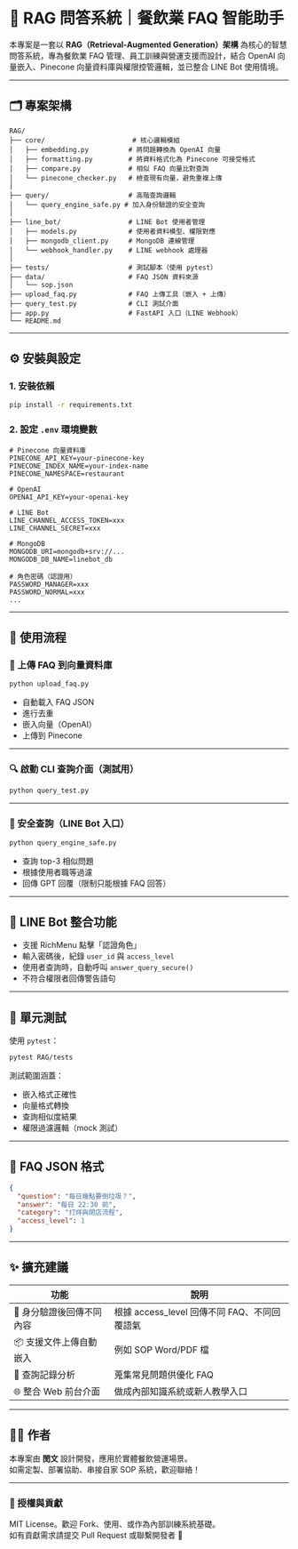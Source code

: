 # 🧠 RAG 問答系統｜餐飲業 FAQ 智能助手

本專案是一套以 **RAG（Retrieval-Augmented Generation）架構** 為核心的智慧問答系統，專為餐飲業 FAQ 管理、員工訓練與營運支援而設計，結合 OpenAI 向量嵌入、Pinecone 向量資料庫與權限控管邏輯，並已整合 LINE Bot 使用情境。

---

## 🗂️ 專案架構

```
RAG/
├── core/                      # 核心邏輯模組
│   ├── embedding.py          # 將問題轉換為 OpenAI 向量
│   ├── formatting.py         # 將資料格式化為 Pinecone 可接受格式
│   ├── compare.py            # 相似 FAQ 向量比對查詢
│   └── pinecone_checker.py   # 檢查現有向量，避免重複上傳
│
├── query/                    # 高階查詢邏輯
│   └── query_engine_safe.py # 加入身份驗證的安全查詢
│
├── line_bot/                 # LINE Bot 使用者管理
│   ├── models.py             # 使用者資料模型、權限對應
│   ├── mongodb_client.py     # MongoDB 連線管理
│   └── webhook_handler.py    # LINE webhook 處理器
│
├── tests/                    # 測試腳本（使用 pytest）
├── data/                     # FAQ JSON 資料來源
│   └── sop.json
├── upload_faq.py             # FAQ 上傳工具（嵌入 + 上傳）
├── query_test.py             # CLI 測試介面
├── app.py                    # FastAPI 入口（LINE Webhook）
└── README.md
```

---

## ⚙️ 安裝與設定

### 1. 安裝依賴

```bash
pip install -r requirements.txt
```

### 2. 設定 `.env` 環境變數

```env
# Pinecone 向量資料庫
PINECONE_API_KEY=your-pinecone-key
PINECONE_INDEX_NAME=your-index-name
PINECONE_NAMESPACE=restaurant

# OpenAI
OPENAI_API_KEY=your-openai-key

# LINE Bot
LINE_CHANNEL_ACCESS_TOKEN=xxx
LINE_CHANNEL_SECRET=xxx

# MongoDB
MONGODB_URI=mongodb+srv://...
MONGODB_DB_NAME=linebot_db

# 角色密碼（認證用）
PASSWORD_MANAGER=xxx
PASSWORD_NORMAL=xxx
...
```

---

## 🚀 使用流程

### 🧠 上傳 FAQ 到向量資料庫

```bash
python upload_faq.py
```

- 自動載入 FAQ JSON
- 進行去重
- 嵌入向量（OpenAI）
- 上傳到 Pinecone

---

### 🔍 啟動 CLI 查詢介面（測試用）

```bash
python query_test.py
```

---

### 🔐 安全查詢（LINE Bot 入口）

```bash
python query_engine_safe.py
```

- 查詢 top-3 相似問題
- 根據使用者職等過濾
- 回傳 GPT 回覆（限制只能根據 FAQ 回答）

---

## 💬 LINE Bot 整合功能

- 支援 RichMenu 點擊「認證角色」
- 輸入密碼後，紀錄 `user_id` 與 `access_level`
- 使用者查詢時，自動呼叫 `answer_query_secure()`
- 不符合權限者回傳警告語句

---

## 🧪 單元測試

使用 `pytest`：

```bash
pytest RAG/tests
```

測試範圍涵蓋：
- 嵌入格式正確性
- 向量格式轉換
- 查詢相似度結果
- 權限過濾邏輯（mock 測試）

---

## 🧠 FAQ JSON 格式

```json
{
  "question": "每日幾點要倒垃圾？",
  "answer": "每日 22:30 前",
  "category": "打烊與閉店流程",
  "access_level": 1
}
```

---

## ✨ 擴充建議

| 功能 | 說明 |
|------|------|
| 🔐 身分驗證後回傳不同內容 | 根據 access_level 回傳不同 FAQ、不同回覆語氣 |
| 📦 支援文件上傳自動嵌入 | 例如 SOP Word/PDF 檔 |
| 🧾 查詢記錄分析 | 蒐集常見問題供優化 FAQ |
| 🌐 整合 Web 前台介面 | 做成內部知識系統或新人教學入口 |

---

## 👨‍💻 作者

本專案由 **閔文** 設計開發，應用於實體餐飲營運場景。  
如需定製、部署協助、串接自家 SOP 系統，歡迎聯絡！

---

### 🔗 授權與貢獻

MIT License。歡迎 Fork、使用、或作為內部訓練系統基礎。  
如有貢獻需求請提交 Pull Request 或聯繫開發者 🙌
